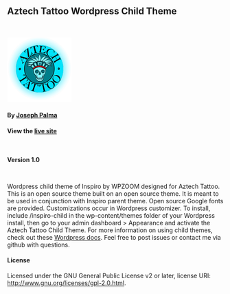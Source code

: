 ## Aztech Tattoo Wordpress Child Theme

<br />

<img src="logo-glow-thumbnail.png"
alt="Aztech tattoo logo"
style="
margin-right: 10px;
width: 150px;
height: 150px;
" />


#### By [Joseph Palma](https://www.linkedin.com/in/joseph-palma-3681b5133/)
#### View the [live site](https://www.aztechtattoohawaii.com)

<br />

**Version 1.0**

<br />

Wordpress child theme of Inspiro by WPZOOM designed for Aztech Tattoo. This is an open source theme built on an open source theme. It is meant to be used in conjunction with Inspiro parent theme. Open source Google fonts are provided. Customizations occur in Wordpress customizer. To install, include /inspiro-child in the wp-content/themes folder of your Wordpress install, then go to your admin dashboard > Appearance and activate the Aztech Tattoo Child Theme. For more information on using child themes, check out these [Wordpress docs](https://wordpress.com/support/themes/uploading-setting-up-custom-themes/child-themes/).  Feel free to post issues or contact me via github with questions.

#### License
Licensed under the GNU General Public License v2 or later, license URI: http://www.gnu.org/licenses/gpl-2.0.html.
